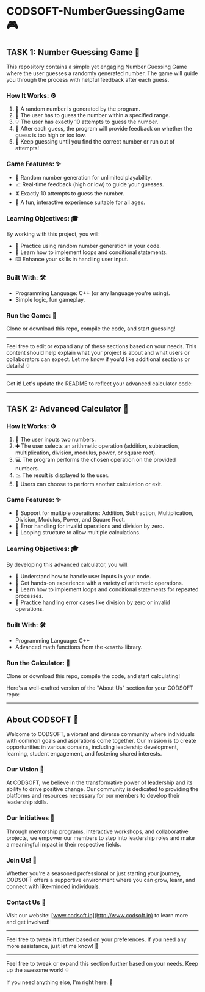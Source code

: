 # CODSOFT-NumberGuessingGame 🎮

## TASK 1: Number Guessing Game 🎯

This repository contains a simple yet engaging Number Guessing Game where the user guesses a randomly generated number. The game will guide you through the process with helpful feedback after each guess.

### How It Works: ⚙️
1. 🔢 A random number is generated by the program.
2. 🧩 The user has to guess the number within a specified range.
3. 💡 The user has exactly 10 attempts to guess the number.
4. 💬 After each guess, the program will provide feedback on whether the guess is too high or too low.
5. 🎉 Keep guessing until you find the correct number or run out of attempts!

### Game Features: ✨
- 🎲 Random number generation for unlimited playability.
- 📈 Real-time feedback (high or low) to guide your guesses.
- ⏳ Exactly 10 attempts to guess the number.
- 👶 A fun, interactive experience suitable for all ages.

### Learning Objectives: 🎓
By working with this project, you will:
- 🧠 Practice using random number generation in your code.
- 🔄 Learn how to implement loops and conditional statements.
- ⌨️ Enhance your skills in handling user input.

### Built With: 🛠️
- Programming Language: C++ (or any language you're using).
- Simple logic, fun gameplay.

### Run the Game: 🚀
Clone or download this repo, compile the code, and start guessing!

---

Feel free to edit or expand any of these sections based on your needs. This content should help explain what your project is about and what users or collaborators can expect. Let me know if you'd like additional sections or details! 💡

---

Got it! Let's update the README to reflect your advanced calculator code:

---

## TASK 2: Advanced Calculator 🧮

### How It Works: ⚙️
1. 🔢 The user inputs two numbers.
2. ➕ The user selects an arithmetic operation (addition, subtraction, multiplication, division, modulus, power, or square root).
3. 💻 The program performs the chosen operation on the provided numbers.
4. 📉 The result is displayed to the user.
5. 🔄 Users can choose to perform another calculation or exit.

### Game Features: ✨
- 🔀 Support for multiple operations: Addition, Subtraction, Multiplication, Division, Modulus, Power, and Square Root.
- 🚫 Error handling for invalid operations and division by zero.
- 🔁 Looping structure to allow multiple calculations.

### Learning Objectives: 🎓
By developing this advanced calculator, you will:
- 🚀 Understand how to handle user inputs in your code.
- 🔧 Get hands-on experience with a variety of arithmetic operations.
- 🔄 Learn how to implement loops and conditional statements for repeated processes.
- 🔀 Practice handling error cases like division by zero or invalid operations.

### Built With: 🛠️
- Programming Language: C++
- Advanced math functions from the `<cmath>` library.

### Run the Calculator: 🚀
Clone or download this repo, compile the code, and start calculating!

Here's a well-crafted version of the "About Us" section for your CODSOFT repo:

---

## About CODSOFT 🌟

Welcome to CODSOFT, a vibrant and diverse community where individuals with common goals and aspirations come together. Our mission is to create opportunities in various domains, including leadership development, learning, student engagement, and fostering shared interests.

### Our Vision 🌠
At CODSOFT, we believe in the transformative power of leadership and its ability to drive positive change. Our community is dedicated to providing the platforms and resources necessary for our members to develop their leadership skills.

### Our Initiatives 🌱
Through mentorship programs, interactive workshops, and collaborative projects, we empower our members to step into leadership roles and make a meaningful impact in their respective fields.

### Join Us! 🤝
Whether you're a seasoned professional or just starting your journey, CODSOFT offers a supportive environment where you can grow, learn, and connect with like-minded individuals.

### Contact Us 📧
Visit our website: [www.codsoft.in](http://www.codsoft.in) to learn more and get involved!

---

Feel free to tweak it further based on your preferences. If you need any more assistance, just let me know! 🌟

---

Feel free to tweak or expand this section further based on your needs. Keep up the awesome work! 💡

If you need anything else, I'm right here. 🚀

